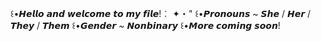 ꒰•𝙃𝙚𝙡𝙡𝙤 𝙖𝙣𝙙 𝙬𝙚𝙡𝙘𝙤𝙢𝙚 𝙩𝙤 𝙢𝙮 𝙛𝙞𝙡𝙚!︰ ✦・"
꒰•𝙋𝙧𝙤𝙣𝙤𝙪𝙣𝙨 ~ 𝙎𝙝𝙚 / 𝙃𝙚𝙧 / 𝙏𝙝𝙚𝙮 / 𝙏𝙝𝙚𝙢
꒰•𝙂𝙚𝙣𝙙𝙚𝙧 ~ 𝙉𝙤𝙣𝙗𝙞𝙣𝙖𝙧𝙮
꒰•𝙈𝙤𝙧𝙚 𝙘𝙤𝙢𝙞𝙣𝙜 𝙨𝙤𝙤𝙣!
